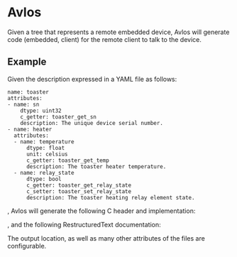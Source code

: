 # Avlos

Given a tree that represents a remote embedded device, Avlos will generate code (embedded, client) for the remote client to talk to the device. 

## Example

Given the description expressed in a YAML file as follows:

    name: toaster
    attributes:
    - name: sn
        dtype: uint32
        c_getter: toaster_get_sn
        description: The unique device serial number.
    - name: heater
      attributes:
      - name: temperature
          dtype: float
          unit: celsius
          c_getter: toaster_get_temp
          description: The toaster heater temperature.
      - name: relay_state
          dtype: bool
          c_getter: toaster_get_relay_state
          c_setter: toaster_set_relay_state
          description: The toaster heating relay element state.

, Avlos will generate the following C header and implementation:



, and the following RestructuredText documentation:



The output location, as well as many other attributes of the files are configurable.